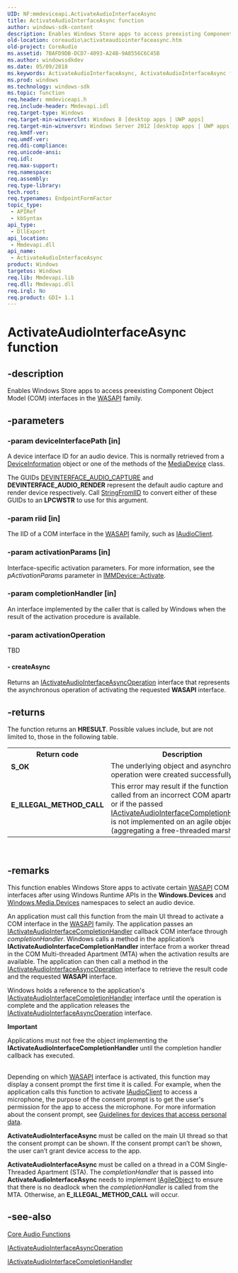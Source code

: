 ```yaml
---
UID: NF:mmdeviceapi.ActivateAudioInterfaceAsync
title: ActivateAudioInterfaceAsync function
author: windows-sdk-content
description: Enables Windows Store apps to access preexisting Component Object Model (COM) interfaces in the WASAPI family.
old-location: coreaudio\activateaudiointerfaceasync.htm
old-project: CoreAudio
ms.assetid: 7BAFD9DB-DCD7-4093-A24B-9A8556C6C45B
ms.author: windowssdkdev
ms.date: 05/09/2018
ms.keywords: ActivateAudioInterfaceAsync, ActivateAudioInterfaceAsync function [Core Audio], coreaudio.activateaudiointerfaceasync, mmdeviceapi/ActivateAudioInterfaceAsync
ms.prod: windows
ms.technology: windows-sdk
ms.topic: function
req.header: mmdeviceapi.h
req.include-header: Mmdevapi.idl
req.target-type: Windows
req.target-min-winverclnt: Windows 8 [desktop apps | UWP apps]
req.target-min-winversvr: Windows Server 2012 [desktop apps | UWP apps]
req.kmdf-ver: 
req.umdf-ver: 
req.ddi-compliance: 
req.unicode-ansi: 
req.idl: 
req.max-support: 
req.namespace: 
req.assembly: 
req.type-library: 
tech.root: 
req.typenames: EndpointFormFactor
topic_type:
 - APIRef
 - kbSyntax
api_type:
 - DllExport
api_location:
 - Mmdevapi.dll
api_name:
 - ActivateAudioInterfaceAsync
product: Windows
targetos: Windows
req.lib: Mmdevapi.lib
req.dll: Mmdevapi.dll
req.irql: No
req.product: GDI+ 1.1
---
```


# ActivateAudioInterfaceAsync function


## -description


Enables Windows Store apps to access preexisting Component Object Model (COM) interfaces in the <a href="https://msdn.microsoft.com/452b9725-b0b9-4888-bbb5-a23e0067e840">WASAPI</a> family. 


## -parameters




### -param deviceInterfacePath [in]

A device interface ID for an audio device. This is normally retrieved from a <a href="https://msdn.microsoft.com/8a53fdec-5fbe-4958-806a-4f840e6de6b5">DeviceInformation</a> object or one of the methods of the <a href="https://msdn.microsoft.com/def5c669-d6bd-440c-97aa-3c154375aa7e">MediaDevice</a> class. 

The GUIDs <a href="https://msdn.microsoft.com/2503463B-D7C6-4C82-8421-424D79FD1C2A">DEVINTERFACE_AUDIO_CAPTURE</a>  and <b>DEVINTERFACE_AUDIO_RENDER</b>  represent the default audio capture and render device respectively. Call <a href="https://msdn.microsoft.com/92e59631-0675-4bca-bcd4-a1f83ab6ec8a">StringFromIID</a> to convert either of these GUIDs to an <b>LPCWSTR</b> to use for this argument.


### -param riid [in]

The IID of a COM interface in the <a href="https://msdn.microsoft.com/452b9725-b0b9-4888-bbb5-a23e0067e840">WASAPI</a> family, such as <a href="https://msdn.microsoft.com/5088a3f1-5001-4ed9-a495-9e91df613ab0">IAudioClient</a>.


### -param activationParams [in]

Interface-specific activation parameters. For more information, see the <i>pActivationParams</i> parameter in <a href="https://msdn.microsoft.com/12e4a117-1fa3-49c8-949b-8973edf7e12e">IMMDevice::Activate</a>. 


### -param completionHandler [in]

An interface implemented by the caller that is called by Windows when the result of the activation procedure is available.


### -param activationOperation

TBD




#### - createAsync

Returns an <a href="https://msdn.microsoft.com/43b25a67-d9a8-4749-a654-c7310039c553">IActivateAudioInterfaceAsyncOperation</a> interface that represents the asynchronous operation of activating the requested <b>WASAPI</b> interface.


## -returns



The function returns an <b>HRESULT</b>. Possible values include, but are not limited to, those in the following table.

<table>
<tr>
<th>Return code</th>
<th>Description</th>
</tr>
<tr>
<td width="40%">
<dl>
<dt><b>S_OK</b></dt>
</dl>
</td>
<td width="60%">
The underlying object and asynchronous operation were created successfully.

</td>
</tr>
<tr>
<td width="40%">
<dl>
<dt><b>E_ILLEGAL_METHOD_CALL </b></dt>
</dl>
</td>
<td width="60%">
This error may result if the function is called from an incorrect COM apartment, or if the passed <a href="https://msdn.microsoft.com/04ff7cbb-fd33-40d9-9c11-4f716c6423b0">IActivateAudioInterfaceCompletionHandler</a> is not implemented on an agile object (aggregating a free-threaded marshaler).

</td>
</tr>
</table>
 




## -remarks



This function enables Windows Store apps to  activate certain <a href="https://msdn.microsoft.com/452b9725-b0b9-4888-bbb5-a23e0067e840">WASAPI</a> COM interfaces after using Windows Runtime APIs in the <b>Windows.Devices</b> and <a href="https://msdn.microsoft.com/bc763133-e3cf-4c81-82dc-2e3868f85dde">Windows.Media.Devices</a> namespaces to select an audio device.  

An application must call this function from the main UI thread to activate a COM interface in the <a href="https://msdn.microsoft.com/452b9725-b0b9-4888-bbb5-a23e0067e840">WASAPI</a> family. The application passes an <a href="https://msdn.microsoft.com/04ff7cbb-fd33-40d9-9c11-4f716c6423b0">IActivateAudioInterfaceCompletionHandler</a> callback COM interface through <i>completionHandler</i>. Windows calls a method in the application’s <b>IActivateAudioInterfaceCompletionHandler</b> interface from a worker thread in the COM Multi-threaded Apartment (MTA) when the activation results are available. The application can then call a method in the <a href="https://msdn.microsoft.com/43b25a67-d9a8-4749-a654-c7310039c553">IActivateAudioInterfaceAsyncOperation</a> interface  to retrieve the result code and the requested <b>WASAPI</b> interface.

Windows holds a reference to the application's <a href="https://msdn.microsoft.com/04ff7cbb-fd33-40d9-9c11-4f716c6423b0">IActivateAudioInterfaceCompletionHandler</a> interface until the operation is complete and the application releases the <a href="https://msdn.microsoft.com/43b25a67-d9a8-4749-a654-c7310039c553">IActivateAudioInterfaceAsyncOperation</a> interface. 

<div class="alert"><b>Important</b>  <p class="note">Applications must not free the object implementing the <b>IActivateAudioInterfaceCompletionHandler</b> until the completion handler callback has executed. 

</div>
<div> </div>
Depending on which <a href="https://msdn.microsoft.com/452b9725-b0b9-4888-bbb5-a23e0067e840">WASAPI</a> interface is activated, this function may display a consent prompt the first time it is called. For example, when the application calls this function to activate <a href="https://msdn.microsoft.com/5088a3f1-5001-4ed9-a495-9e91df613ab0">IAudioClient</a> to access a microphone, the purpose of the consent prompt is to get the user's permission for the app to access the microphone. For more information about the consent prompt, see <a href="https://msdn.microsoft.com/83BDE569-9464-49FD-9CED-E280C4AF96EF">Guidelines for devices that access personal data</a>.


<b>ActivateAudioInterfaceAsync</b> must be called on the main UI thread so that the consent prompt can be shown. If the consent prompt can’t be shown, the user can’t grant device access to the app.

<b>ActivateAudioInterfaceAsync</b> must be called on a thread in a COM Single-Threaded Apartment (STA). The <i>completionHandler</i> that is passed into <b>ActivateAudioInterfaceAsync</b> needs to implement <a href="https://msdn.microsoft.com/787A22DE-AEAB-4570-BB97-C49D656E5D40">IAgileObject</a> to ensure that there is no deadlock when the <i>completionHandler</i> is called from the MTA. Otherwise, an <b>E_ILLEGAL_METHOD_CALL</b> will occur.




## -see-also




<a href="https://msdn.microsoft.com/96F0AE0B-B357-4236-8B47-33353927D3C8">Core Audio Functions</a>



<a href="https://msdn.microsoft.com/43b25a67-d9a8-4749-a654-c7310039c553">IActivateAudioInterfaceAsyncOperation</a>



<a href="https://msdn.microsoft.com/04ff7cbb-fd33-40d9-9c11-4f716c6423b0">IActivateAudioInterfaceCompletionHandler</a>
 

 

